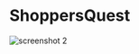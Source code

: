 # ShoppersQuest
![screenshot 2](https://cloud.githubusercontent.com/assets/23045744/22209687/6fba1968-e1ad-11e6-9587-0a82fc12d437.png)
